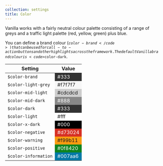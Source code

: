 ```yaml
---
collection: settings
title: Color
---
```


Vanilla works with a fairly neutral colour palette consisting of a range of greys and a traffic light palette (red, yellow, green) plus blue.

You can define a brand colour (<code>$color-brand</code>) that can be used for call-to-action buttons and other highlights across the framework. The default Vanilla brand colour is <code>$color-dark</code>.

<div>
<table>
<thead>
<tr>
<th>Setting</th>
<th>Value</th>
</tr>
</thead>
<tbody>
<tr>
<td><code>$color-brand</code></td>
<td style="background-color: #333; color: #fff;">#333</td>
</tr>
<tr>
<td><code>$color-light-grey</code></td>
<td style="background-color: #f7f7f7;">#f7f7f7</td>
</tr>
<tr>
<td><code>$color-mid-light</code></td>
<td style="background-color: #cdcdcd;">#cdcdcd</td>
</tr>
<tr>
<td><code>$color-mid-dark</code></td>
<td style="background-color: #888; color: #fff;">#888</td>
</tr>
<tr>
<td><code>$color-dark</code></td>
<td style="background-color: #333; color: #fff;">#333</td>
</tr>
<tr>
<td><code>$color-light</code></td>
<td style="background-color: #fff;">#fff</td>
</tr>
<tr>
<td><code>$color-x-dark</code></td>
<td style="background-color: #000; color: #fff;">#000</td>
</tr>
<tr>
<td><code>$color-negative</code></td>
<td style="background-color: #d73024; color: #fff;">#d73024</td>
</tr>
<tr>
<td><code>$color-warning</code></td>
<td style="background-color: #f99b11;">#f99b11</td>
</tr>
<tr>
<td><code>$color-positive</code></td>
<td style="background-color: #0f8420; color: #fff;">#0f8420</td>
</tr>
<tr>
<td><code>$color-information</code></td>
<td style="background-color: #007aa6; color: #fff;">#007aa6</td>
</tr>
</tbody>
</table>
</div>
